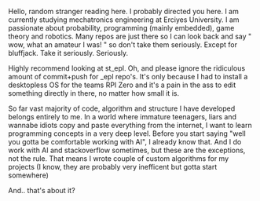 Hello, random stranger reading here. I probably directed you here.
I am currently studying mechatronics engineering at Erciyes University.
I am passionate about probability, programming (mainly embedded), game theory and robotics. 
Many repos are just there so I can look back and say " wow, what an amateur I was! " so don't take them seriously.
Except for bluffjack. Take it seriously. Seriously.

Highly recommend looking at st_epl. Oh, and please ignore the ridiculous amount of commit+push for _epl repo's. It's only because I had to install a desktopless OS for the teams RPI Zero and it's a pain in the ass to edit something directly in there, no matter how small it is.

So far vast majority of code, algorithm and structure I have developed belongs entirely to me. 
In a world where immature teenagers, liars and wannabe idiots copy and paste everything from the internet, I want to learn programming concepts in a very deep level.
Before you start saying "well you gotta be comfortable working with AI", I already know that. And I do work with AI and stackoverflow sometimes, but these are the exceptions, not the rule.
That means I wrote couple of custom algorithms for my projects (I know, they are probably very inefficent but gotta start somewhere) 

And.. that's about it?
